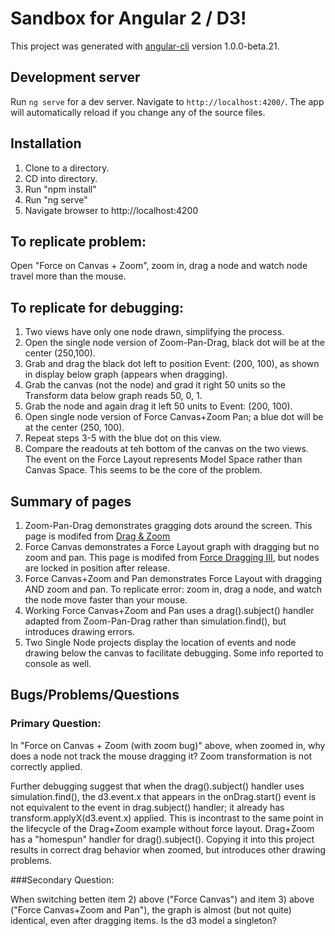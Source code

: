
# Sandbox for Angular 2 / D3!

This project was generated with [angular-cli](https://github.com/angular/angular-cli) version 1.0.0-beta.21.

## Development server
Run `ng serve` for a dev server. Navigate to `http://localhost:4200/`. The app will automatically reload if you change any of the source files.

## Installation

1) Clone to a directory.  
2) CD into directory.  
3) Run "npm install"  
4) Run "ng serve"  
5) Navigate browser to http://localhost:4200  

## To replicate problem:
Open "Force on Canvas + Zoom", zoom in, drag a node and watch node travel more than the mouse.</li>


## To replicate for debugging:

1) Two views have only one node drawn, simplifying the process.  
2) Open the single node version of <a routerLink="/zoompandragon" routerLinkActive="active">Zoom-Pan-Drag</a>, black dot will be at the center (250,100).  
3) Grab and drag the black dot left to position Event: (200, 100), as shown in display below graph (appears when dragging).  
4) Grab the canvas (not the node) and grad it right 50 units so the Transform data below graph reads 50, 0, 1.  
5) Grab the node and again drag it left 50 units to Event: (200, 100).   
6) Open single node version of <a routerLink="/forcecanvaszpon" routerLinkActive="active">Force Canvas+Zoom Pan</a>; a blue dot will be at the center (250, 100).  
7) Repeat steps 3-5 with the blue dot on this view.  
8) Compare the readouts at teh bottom of the canvas on the two views. The event on the Force Layout represents Model Space rather than Canvas Space. This seems to be the core of the problem.  


## Summary of pages

1) Zoom-Pan-Drag demonstrates gragging dots around the screen. This page is modifed from <a href="https://bl.ocks.org/mbostock/2b534b091d80a8de39219dd076b316cd">Drag & Zoom</a>  
2) Force Canvas demonstrates a Force Layout graph with dragging but no zoom and pan. This page is modifed from <a href="http://bl.ocks.org/mbostock/ad70335eeef6d167bc36fd3c04378048">Force Dragging III</a>, but nodes are locked in position after release.  
3) Force Canvas+Zoom and Pan demonstrates Force Layout with dragging AND zoom and pan. To replicate error: zoom in, drag a node, and watch the node move faster than your mouse.  
4) Working Force Canvas+Zoom and Pan uses a drag().subject() handler adapted from Zoom-Pan-Drag rather than simulation.find(), but introduces drawing errors.  
5) Two Single Node projects display the location of events and node drawing below the canvas to facilitate debugging. Some info reported to console as well.  

## Bugs/Problems/Questions

### Primary Question:  
In "Force on Canvas + Zoom (with zoom bug)" above, when zoomed in, why does a node not track the mouse dragging it? Zoom transformation is not correctly applied.

Further debugging suggest that when the drag().subject() handler uses simulation.find(), the d3.event.x that appears in the onDrag.start() event is not equivalent to the event in drag.subject() handler; it already has transform.applyX(d3.event.x) applied. 
This is incontrast to the same point in the lifecycle of the Drag+Zoom example without force layout. Drag+Zoom has a "homespun" handler for drag().subject(). 
Copying it into this project results in correct drag behavior when zoomed, but introduces other drawing problems.

###Secondary Question:

When switching betten item 2) above ("Force Canvas") and item 3) above ("Force Canvas+Zoom and Pan"), the graph is almost (but not quite) identical, even after dragging items. Is the d3 model a singleton?  


